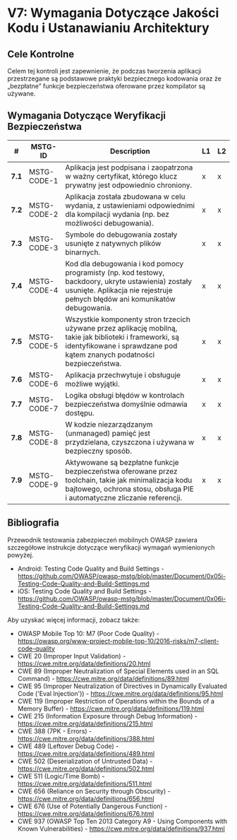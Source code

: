 # V7: Wymagania Dotyczące Jakości Kodu i Ustanawianiu Architektury

## Cele Kontrolne

Celem tej kontroli jest zapewnienie, że podczas tworzenia aplikacji przestrzegane są podstawowe praktyki bezpiecznego kodowania  oraz że „bezpłatne” funkcje bezpieczeństwa oferowane przez kompilator są używane.

## Wymagania Dotyczące Weryfikacji Bezpieczeństwa

| # | MSTG-ID | Description | L1 | L2 |
| -- | ---------- | ---------------------- | - | - |
| **7.1** | MSTG-CODE-1 |Aplikacja jest podpisana i zaopatrzona w ważny certyfikat, którego klucz prywatny jest odpowiednio chroniony.| x | x |
| **7.2** | MSTG-CODE-2 | Aplikacja została zbudowana w celu wydania, z ustawieniami odpowiednimi dla kompilacji wydania (np. bez możliwości debugowania). | x | x |
| **7.3** | MSTG-CODE-3 | Symbole do debugowania zostały usunięte z natywnych plików binarnych. | x | x |
| **7.4** | MSTG-CODE-4 | Kod dla debugowania i kod pomocy programisty (np. kod testowy, backdoory, ukryte ustawienia) zostały usunięte. Aplikacja nie rejestruje pełnych błędów ani komunikatów debugowania. | x | x |
| **7.5** | MSTG-CODE-5 | Wszystkie komponenty stron trzecich używane przez aplikację mobilną, takie jak biblioteki i frameworki, są identyfikowane i sprawdzane pod kątem znanych podatności bezpieczeństwa. | x | x |
| **7.6** | MSTG-CODE-6 | Aplikacja przechwytuje i obsługuje możliwe wyjątki.| x | x |
| **7.7** | MSTG-CODE-7 | Logika obsługi błędów w kontrolach bezpieczeństwa domyślnie odmawia dostępu. | x | x |
| **7.8** | MSTG-CODE-8 | W kodzie niezarządzanym (unmanaged) pamięć jest przydzielana, czyszczona i używana w bezpieczny sposób.  | x | x |
| **7.9** | MSTG-CODE-9 | Aktywowane są bezpłatne funkcje bezpieczeństwa oferowane przez toolchain, takie jak minimalizacja kodu bajtowego, ochrona stosu, obsługa PIE i automatyczne zliczanie referencji. | x | x |

## Bibliografia

Przewodnik testowania zabezpieczeń mobilnych OWASP zawiera szczegółowe instrukcje dotyczące weryfikacji wymagań wymienionych powyżej.

- Android: Testing Code Quality and Build Settings - <https://github.com/OWASP/owasp-mstg/blob/master/Document/0x05i-Testing-Code-Quality-and-Build-Settings.md>
- iOS: Testing Code Quality and Build Settings - <https://github.com/OWASP/owasp-mstg/blob/master/Document/0x06i-Testing-Code-Quality-and-Build-Settings.md>

Aby uzyskać więcej informacji, zobacz także:

- OWASP Mobile Top 10: M7 (Poor Code Quality) - <https://owasp.org/www-project-mobile-top-10/2016-risks/m7-client-code-quality>
- CWE 20 (Improper Input Validation) - <https://cwe.mitre.org/data/definitions/20.html>
- CWE 89 (Improper Neutralization of Special Elements used in an SQL Command) - <https://cwe.mitre.org/data/definitions/89.html>
- CWE 95 (Improper Neutralization of Directives in Dynamically Evaluated Code ('Eval Injection')) - <https://cwe.mitre.org/data/definitions/95.html>
- CWE 119 (Improper Restriction of Operations within the Bounds of a Memory Buffer) - <https://cwe.mitre.org/data/definitions/119.html>
- CWE 215 (Information Exposure through Debug Information) - <https://cwe.mitre.org/data/definitions/215.html>
- CWE 388 (7PK - Errors) - <https://cwe.mitre.org/data/definitions/388.html>
- CWE 489 (Leftover Debug Code) - <https://cwe.mitre.org/data/definitions/489.html>
- CWE 502 (Deserialization of Untrusted Data) - <https://cwe.mitre.org/data/definitions/502.html>
- CWE 511 (Logic/Time Bomb) - <https://cwe.mitre.org/data/definitions/511.html>
- CWE 656 (Reliance on Security through Obscurity) - <https://cwe.mitre.org/data/definitions/656.html>
- CWE 676 (Use of Potentially Dangerous Function)  - <https://cwe.mitre.org/data/definitions/676.html>
- CWE 937 (OWASP Top Ten 2013 Category A9 - Using Components with Known Vulnerabilities) - <https://cwe.mitre.org/data/definitions/937.html>
